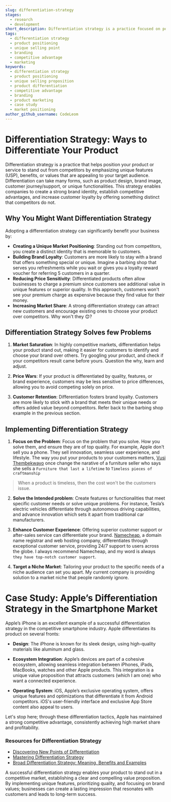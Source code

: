 ```yaml
---
slug: differentiation-strategy
stages:
  - research
  - development
short_description: Differentiation strategy is a practice focused on positioning your product to stand out from competitors by highlighting unique features or value propositions.
tags:
  - differentiation strategy
  - product positioning
  - unique selling point
  - branding
  - competitive advantage
  - marketing
keywords:
  - differentiation strategy
  - product positioning
  - unique selling proposition
  - product differentiation
  - competitive advantage
  - branding
  - product marketing
  - case study
  - market positioning
author_github_username: CodeLeom
---
```


# Differentiation Strategy: Ways to Differentiate Your Product

Differentiation strategy is a practice that helps position your product or service to stand out from competitors by emphasizing unique features (USP), benefits, or values that are appealing to your target audience. Differentiation can take many forms, such as product design, brand image, customer journey/support, or unique functionalities. This strategy enables companies to create a strong brand identity, establish competitive advantages, and increase customer loyalty by offering something distinct that competitors do not.


## Why You Might Want Differentiation Strategy

Adopting a differentiation strategy can significantly benefit your business by:

- **Creating a Unique Market Positioning**: Standing out from competitors, you create a distinct identity that is memorable to customers.
- **Building Brand Loyalty**: Customers are more likely to stay with a brand that offers something special or unique. Imagine a barbing shop that serves you refreshments while you wait or gives you a loyalty reward voucher for referring 5 customers in a quarter.
- **Reducing Price Sensitivity**: Differentiated products often allow businesses to charge a premium since customers see additional value in unique features or superior quality. In this approach, customers won't see your premium charge as expensive because they find value for their money.
- **Increasing Market Share**: A strong differentiation strategy can attract new customers and encourage existing ones to choose your product over competitors. Why won't they 😊? 


## Differentiation Strategy Solves few Problems

1. **Market Saturation**: In highly competitive markets, differentiation helps your product stand out, making it easier for customers to identify and choose your brand over others. Try googling your product, and check if your competitors result came before yours. Question the why, learn and adjust.

2. **Price Wars**: If your product is differentiated by quality, features, or brand experience, customers may be less sensitive to price differences, allowing you to avoid competing solely on price.

3. **Customer Retention**: Differentiation fosters brand loyalty. Customers are more likely to stick with a brand that meets their unique needs or offers added value beyond competitors. Refer back to the barbing shop example in the previous section.


## Implementing Differentiation Strategy

1. **Focus on the Problem**: Focus on the problem that you solve. How you solve them, and ensure they are of top quality. For example, Apple don't sell you a phone. They sell innovation, seamless user experience, and lifestyle. The way you put your products to your customers matters, [Vusi Thembekwayo](https://vusithembekwayo.com/) once change the narative of a furniture seller who says she sells a `Furniture that last a lifetime` to `Timeless pieces of craftmanship`
> When a product is timeless, then the cost won't be the customers issue.

2. **Solve the Intended problem**: Create features or functionalities that meet specific customer needs or solve unique problems. For instance, Tesla’s electric vehicles differentiate through autonomous driving capabilities, and advance innovation which sets it apart from traditional car manufacturers.

3. **Enhance Customer Experience**: Offering superior customer support or after-sales service can differentiate your brand. [Namecheap](https://www.namecheap.com/), a domain name registrar and web hosting company, differentiates through exceptional customer service, providing 24/7 support to users across the globe. I always recommend Namecheap, and my word is always `they have top-notch customer support`. 

4. **Target a Niche Market**: Tailoring your product to the specific needs of a niche audience can set you apart. My current company is providing solution to a market niche that people randomly ignore.



# Case Study: Apple’s Differentiation Strategy in the Smartphone Market

Apple’s iPhone is an excellent example of a successful differentiation strategy in the competitive smartphone industry. Apple differentiates its product on several fronts:

- **Design**: The iPhone is known for its sleek design, using high-quality materials like aluminum and glass.
  
- **Ecosystem Integration**: Apple’s devices are part of a cohesive ecosystem, allowing seamless integration between iPhones, iPads, MacBooks, watches and other Apple products. This integration is a unique value proposition that attracts customers (which I am one) who want a connected experience.
  
- **Operating System**: iOS, Apple’s exclusive operating system, offers unique features and optimizations that differentiate it from Android competitors. iOS's user-friendly interface and exclusive App Store content also appeal to users.
  
Let's stop here; through these differentiation tactics, Apple has maintained a strong competitive advantage, consistently achieving high market share and profitability.


### Resources for Differentiation Strategy

- [Discovering New Points of Differentiation](https://hbr.org/1997/07/discovering-new-points-of-differentiation)
- [Mastering Differentiation Strategy](https://hingemarketing.com/blog/story/expertise-as-a-differentiation-strategy#:~:text=A%20differentiation%20strategy%20is%20the,valued%20by%20your%20potential%20clients.)
- [Broad Differentiation Strategy: Meaning, Benefits and Examples](https://www.indeed.com/career-advice/career-development/differentiation-strategy)


A successful differentiation strategy enables your product to stand out in a competitive market, establishing a clear and compelling value proposition. By implementing unique features, prioritizing quality, and focusing on brand values; businesses can create a lasting impression that resonates with customers and leads to long-term success.